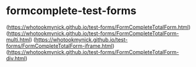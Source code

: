 # formcomplete-test-forms

(https://whotookmynick.github.io/test-forms/FormCompleteTotalForm.html)
(https://whotookmynick.github.io/test-forms/FormCompleteTotalForm-multi.html)
(https://whotookmynick.github.io/test-forms/FormCompleteTotalForm-iframe.html)
(https://whotookmynick.github.io/test-forms/FormCompleteTotalForm-div.html)

